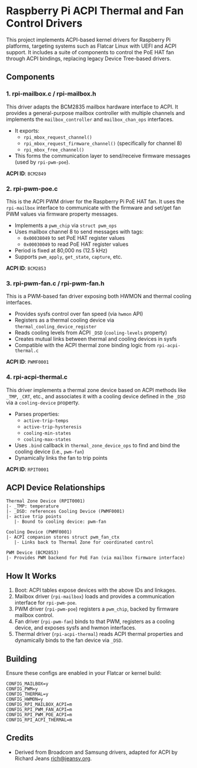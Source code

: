 # Raspberry Pi ACPI Thermal and Fan Control Drivers

This project implements ACPI-based kernel drivers for Raspberry Pi platforms, targeting systems such as Flatcar Linux with UEFI and ACPI support. It includes a suite of components to control the PoE HAT fan through ACPI bindings, replacing legacy Device Tree-based drivers.

## Components

### 1. rpi-mailbox.c / rpi-mailbox.h

This driver adapts the BCM2835 mailbox hardware interface to ACPI. It provides a general-purpose mailbox controller with multiple channels and implements the `mailbox_controller` and `mailbox_chan_ops` interfaces.

- It exports:
  - `rpi_mbox_request_channel()`
  - `rpi_mbox_request_firmware_channel()` (specifically for channel 8)
  - `rpi_mbox_free_channel()`
- This forms the communication layer to send/receive firmware messages (used by `rpi-pwm-poe`).

**ACPI ID**: `BCM2849`

### 2. rpi-pwm-poe.c

This is the ACPI PWM driver for the Raspberry Pi PoE HAT fan. It uses the `rpi-mailbox` interface to communicate with the firmware and set/get fan PWM values via firmware property messages.

- Implements a `pwm_chip` via `struct pwm_ops`
- Uses mailbox channel 8 to send messages with tags:
  - `0x00038049` to set PoE HAT register values
  - `0x00030049` to read PoE HAT register values
- Period is fixed at 80,000 ns (12.5 kHz)
- Supports `pwm_apply`, `get_state`, `capture`, etc.

**ACPI ID**: `BCM2853`

### 3. rpi-pwm-fan.c / rpi-pwm-fan.h

This is a PWM-based fan driver exposing both HWMON and thermal cooling interfaces.

- Provides sysfs control over fan speed (via `hwmon` API)
- Registers as a thermal cooling device via `thermal_cooling_device_register`
- Reads cooling levels from ACPI `_DSD` (`cooling-levels` property)
- Creates mutual links between thermal and cooling devices in sysfs
- Compatible with the ACPI thermal zone binding logic from `rpi-acpi-thermal.c`

**ACPI ID**: `PWMF0001`

### 4. rpi-acpi-thermal.c

This driver implements a thermal zone device based on ACPI methods like `_TMP`, `_CRT`, etc., and associates it with a cooling device defined in the `_DSD` via a `cooling-device` property.

- Parses properties:
  - `active-trip-temps`
  - `active-trip-hysteresis`
  - `cooling-min-states`
  - `cooling-max-states`
- Uses `.bind` callback in `thermal_zone_device_ops` to find and bind the cooling device (i.e., `pwm-fan`)
- Dynamically links the fan to trip points

**ACPI ID**: `RPIT0001`

## ACPI Device Relationships

```
Thermal Zone Device (RPIT0001)
|- _TMP: temperature
|- _DSD: references Cooling Device (PWMF0001)
|- active trip points
   |- Bound to cooling device: pwm-fan

Cooling Device (PWMF0001)
|- ACPI companion stores struct pwm_fan_ctx
   |- Links back to Thermal Zone for coordinated control

PWM Device (BCM2853)
|- Provides PWM backend for PoE Fan (via mailbox firmware interface)
```

## How It Works

1. Boot: ACPI tables expose devices with the above IDs and linkages.
2. Mailbox driver (`rpi-mailbox`) loads and provides a communication interface for `rpi-pwm-poe`.
3. PWM driver (`rpi-pwm-poe`) registers a `pwm_chip`, backed by firmware mailbox control.
4. Fan driver (`rpi-pwm-fan`) binds to that PWM, registers as a cooling device, and exposes sysfs and hwmon interfaces.
5. Thermal driver (`rpi-acpi-thermal`) reads ACPI thermal properties and dynamically binds to the fan device via `_DSD`.

## Building

Ensure these configs are enabled in your Flatcar or kernel build:

```
CONFIG_MAILBOX=y
CONFIG_PWM=y
CONFIG_THERMAL=y
CONFIG_HWMON=y
CONFIG_RPI_MAILBOX_ACPI=m
CONFIG_RPI_PWM_FAN_ACPI=m
CONFIG_RPI_PWM_POE_ACPI=m
CONFIG_RPI_ACPI_THERMAL=m
```

## Credits

- Derived from Broadcom and Samsung drivers, adapted for ACPI by Richard Jeans <rich@jeansy.org>.
